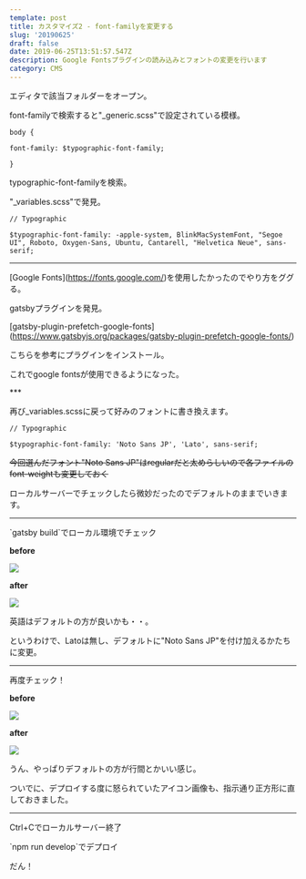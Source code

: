 ```yaml
---
template: post
title: カスタマイズ2 - font-familyを変更する
slug: '20190625'
draft: false
date: 2019-06-25T13:51:57.547Z
description: Google Fontsプラグインの読み込みとフォントの変更を行います
category: CMS
---
```

エディタで該当フォルダーをオープン。

font-familyで検索すると"_generic.scss"で設定されている模様。



```
body {
```

```
font-family: $typographic-font-family;
```

```
}
```

typographic-font-familyを検索。

"_variables.scss"で発見。



```
// Typographic
```

```
$typographic-font-family: -apple-system, BlinkMacSystemFont, "Segoe UI", Roboto, Oxygen-Sans, Ubuntu, Cantarell, "Helvetica Neue", sans-serif;
```



***

\[Google Fonts](https://fonts.google.com/)を使用したかったのでやり方をググる。

gatsbyプラグインを発見。

\[gatsby-plugin-prefetch-google-fonts](https://www.gatsbyjs.org/packages/gatsby-plugin-prefetch-google-fonts/)

こちらを参考にプラグインをインストール。

これでgoogle fontsが使用できるようになった。

\*\**

再び_variables.scssに戻って好みのフォントに書き換えます。



```
// Typographic
```

```
$typographic-font-family: 'Noto Sans JP', 'Lato', sans-serif;
```

 ~~今回選んだフォント"Noto Sans JP"はregularだと太めらしいので各ファイルのfont-weightも変更しておく~~

ローカルサーバーでチェックしたら微妙だったのでデフォルトのままでいきます。

***

\`gatsby build\`でローカル環境でチェック

**before**

![](/media/before.png)

**after**

![](/media/after.png)

英語はデフォルトの方が良いかも・・。

というわけで、Latoは無し、デフォルトに"Noto Sans JP"を付け加えるかたちに変更。

***

再度チェック！

**before**

![](/media/before2.png)

**after**

![](/media/after2.png)

うん、やっぱりデフォルトの方が行間とかいい感じ。

ついでに、デプロイする度に怒られていたアイコン画像も、指示通り正方形に直しておきました。

***

Ctrl+Cでローカルサーバー終了

\`npm run develop\`でデプロイ

だん！
